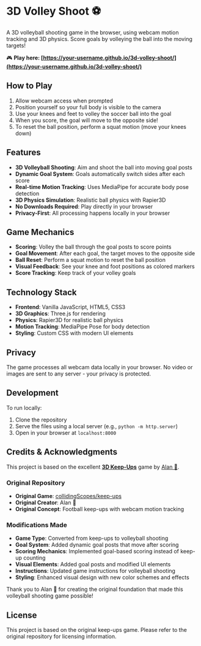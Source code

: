 # 3D Volley Shoot ⚽

A 3D volleyball shooting game in the browser, using webcam motion tracking and 3D physics. Score goals by volleying the ball into the moving targets!

🎮 **Play here: [https://your-username.github.io/3d-volley-shoot/](https://your-username.github.io/3d-volley-shoot/)**

## How to Play

1. Allow webcam access when prompted
2. Position yourself so your full body is visible to the camera
3. Use your knees and feet to volley the soccer ball into the goal
4. When you score, the goal will move to the opposite side!
5. To reset the ball position, perform a squat motion (move your knees down)

## Features

- **3D Volleyball Shooting**: Aim and shoot the ball into moving goal posts
- **Dynamic Goal System**: Goals automatically switch sides after each score
- **Real-time Motion Tracking**: Uses MediaPipe for accurate body pose detection
- **3D Physics Simulation**: Realistic ball physics with Rapier3D
- **No Downloads Required**: Play directly in your browser
- **Privacy-First**: All processing happens locally in your browser

## Game Mechanics

- **Scoring**: Volley the ball through the goal posts to score points
- **Goal Movement**: After each goal, the target moves to the opposite side
- **Ball Reset**: Perform a squat motion to reset the ball position
- **Visual Feedback**: See your knee and foot positions as colored markers
- **Score Tracking**: Keep track of your volley goals

## Technology Stack

- **Frontend**: Vanilla JavaScript, HTML5, CSS3
- **3D Graphics**: Three.js for rendering
- **Physics**: Rapier3D for realistic ball physics
- **Motion Tracking**: MediaPipe Pose for body detection
- **Styling**: Custom CSS with modern UI elements

## Privacy

The game processes all webcam data locally in your browser. No video or images are sent to any server - your privacy is protected.

## Development

To run locally:
1. Clone the repository
2. Serve the files using a local server (e.g., `python -m http.server`)
3. Open in your browser at `localhost:8000`

## Credits & Acknowledgments

This project is based on the excellent **[3D Keep-Ups](https://github.com/collidingScopes/keep-ups)** game by [Alan 👾](https://github.com/collidingScopes). 

### Original Repository
- **Original Game**: [collidingScopes/keep-ups](https://github.com/collidingScopes/keep-ups)
- **Original Creator**: Alan 👾
- **Original Concept**: Football keep-ups with webcam motion tracking

### Modifications Made
- **Game Type**: Converted from keep-ups to volleyball shooting
- **Goal System**: Added dynamic goal posts that move after scoring
- **Scoring Mechanics**: Implemented goal-based scoring instead of keep-up counting
- **Visual Elements**: Added goal posts and modified UI elements
- **Instructions**: Updated game instructions for volleyball shooting
- **Styling**: Enhanced visual design with new color schemes and effects

Thank you to Alan 👾 for creating the original foundation that made this volleyball shooting game possible!

## License

This project is based on the original keep-ups game. Please refer to the original repository for licensing information.